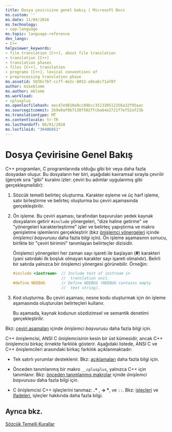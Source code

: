 ```yaml
---
title: Dosya çevirisine genel bakış | Microsoft Docs
ms.custom: ''
ms.date: 11/04/2016
ms.technology:
- cpp-language
ms.topic: language-reference
dev_langs:
- C++
helpviewer_keywords:
- file translation [C++], about file translation
- translation [C++]
- translation phases
- files [C++], translation
- programs [C++], lexical conventions of
- preprocessing translation phase
ms.assetid: 5036c7b7-ccff-4e2c-b052-a9ea6c71af87
author: mikeblome
ms.author: mblome
ms.workload:
- cplusplus
ms.openlocfilehash: eec47e9810e0cc846cc351330512256a32f95aac
ms.sourcegitcommit: 2b9e8af9b7138f502ffcba64e2721f7ef52af23b
ms.translationtype: MT
ms.contentlocale: tr-TR
ms.lasthandoff: 08/01/2018
ms.locfileid: "39406851"
---
```

# <a name="overview-of-file-translation"></a>Dosya Çevirisine Genel Bakış
C++ programları, C programlarında olduğu gibi bir veya daha fazla dosyadan oluşur. Bu dosyaların her biri, aşağıdaki kavramsal sırayla çevrilir (gerçek sıra "gibi" kuralını izler: çeviri bu adımlar uygulanmış gibi gerçekleşmelidir):  
  
1. Sözcük temelli belirteç oluşturma. Karakter eşleme ve üç harf işleme, satır birleştirme ve belirteç oluşturma bu çeviri aşamasında gerçekleştirilir.  
  
2. Ön işleme. Bu çeviri aşaması, tarafından başvurulan yedek kaynak dosyalarını getirir `#include` yönergeleri, "dize haline getirme" ve "yönergeleri karakterleştirme" işler ve belirteç yapıştırma ve makro genişletme işlemlerini gerçekleştirir (bkz [önişlemci yönergeleri](../preprocessor/preprocessor-directives.md) içinde *önişlemci başvurusu* daha fazla bilgi için). Ön işleme aşamasının sonucu, birlikte bir "çeviri birimini" tanımlayan belirteçler dizisidir.  
  
     Önişlemci yönergeleri her zaman sayı işareti ile başlayan (**#**) karakteri (yani satırdaki ilk boşluk olmayan karakter sayı işareti olmalıdır). Belirli bir satırda yalnızca bir önişlemci yönergesi görünebilir. Örneğin:  
  
    ```cpp 
    #include <iostream>  // Include text of iostream in   
                         //  translation unit.  
    #define NDEBUG       // Define NDEBUG (NDEBUG contains empty   
                         //  text string).  
    ```  
  
3. Kod oluşturma. Bu çeviri aşaması, nesne kodu oluşturmak için ön işleme aşamasında oluşturulan belirteçleri kullanır.  
  
     Bu aşamada, kaynak kodunun sözdizimsel ve semantik denetimi gerçekleştirilir.  
  
 Bkz: [çeviri aşamaları](../preprocessor/phases-of-translation.md) içinde *önişlemci başvurusu* daha fazla bilgi için.  
  
 C++ önişlemcisi, ANSI C önişlemcisinin kesin bir üst kümesidir, ancak C++ önişlemcisi birkaç örnekte farklılık gösterir. Aşağıdaki listede, ANSI C ve C++ önişlemcileri arasındaki birkaç farklılık açıklanmaktadır:  
  
- Tek satırlı yorumlar desteklenir. Bkz: [açıklamaları](../cpp/comments-cpp.md) daha fazla bilgi için.  
  
- Önceden tanımlanmış bir makro `__cplusplus`, yalnızca C++ için tanımlanır. Bkz: [önceden tanımlanmış makrolar](../preprocessor/predefined-macros.md) içinde *önişlemci başvurusu* daha fazla bilgi için.  
  
- C önişlemcisi C++ işleçlerini tanımaz: **.\*** , **-> \***, ve `::`. Bkz: [işleçleri](../cpp/cpp-built-in-operators-precedence-and-associativity.md) ve [ifadeleri](../cpp/expressions-cpp.md), işleçler hakkında daha fazla bilgi.  
  
## <a name="see-also"></a>Ayrıca bkz.  
 [Sözcük Temelli Kurallar](../cpp/lexical-conventions.md)